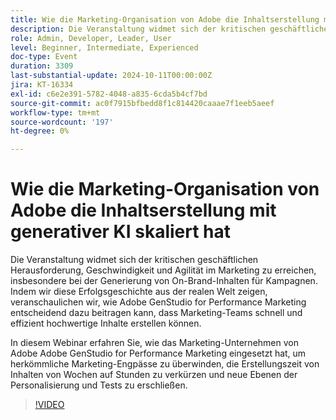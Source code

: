 ```yaml
---
title: Wie die Marketing-Organisation von Adobe die Inhaltserstellung mit generativer KI skaliert hat
description: Die Veranstaltung widmet sich der kritischen geschäftlichen Herausforderung, Geschwindigkeit und Agilität im Marketing zu erreichen, insbesondere bei der Generierung von On-Brand-Inhalten für Kampagnen. Anhand dieser realen Erfolgsgeschichte zeigen wir Ihnen, wie Adobe GenStudio for Performance Marketing entscheidend dazu beitragen kann, dass Marketing-Teams schnell und effizient hochwertige Inhalte erstellen können. In diesem Webinar erfahren Sie, wie die Marketing-Organisation von Adobe Adobe GenStudio for Performance Marketing eingesetzt hat, um herkömmliche Marketing-Engpässe zu überwinden, die Erstellungszeit von Inhalten von Wochen auf Stunden zu verkürzen und neue Ebenen für Personalisierung und Tests zu erschließen.
role: Admin, Developer, Leader, User
level: Beginner, Intermediate, Experienced
doc-type: Event
duration: 3309
last-substantial-update: 2024-10-11T00:00:00Z
jira: KT-16334
exl-id: c6e2e391-5782-4048-a835-6cda5b4cf7bd
source-git-commit: ac0f7915bfbedd8f1c814420caaae7f1eeb5aeef
workflow-type: tm+mt
source-wordcount: '197'
ht-degree: 0%

---
```


# Wie die Marketing-Organisation von Adobe die Inhaltserstellung mit generativer KI skaliert hat

Die Veranstaltung widmet sich der kritischen geschäftlichen Herausforderung, Geschwindigkeit und Agilität im Marketing zu erreichen, insbesondere bei der Generierung von On-Brand-Inhalten für Kampagnen. Indem wir diese Erfolgsgeschichte aus der realen Welt zeigen, veranschaulichen wir, wie Adobe GenStudio for Performance Marketing entscheidend dazu beitragen kann, dass Marketing-Teams schnell und effizient hochwertige Inhalte erstellen können.

In diesem Webinar erfahren Sie, wie das Marketing-Unternehmen von Adobe Adobe GenStudio for Performance Marketing eingesetzt hat, um herkömmliche Marketing-Engpässe zu überwinden, die Erstellungszeit von Inhalten von Wochen auf Stunden zu verkürzen und neue Ebenen der Personalisierung und Tests zu erschließen.

>[!VIDEO](https://video.tv.adobe.com/v/3435049/?learn=on)
